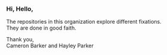 ### Hi, Hello, 
The repositories in this organization explore different fixations.  
They are done in good faith.

Thank you,  
Cameron Barker and Hayley Parker 


